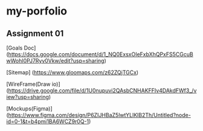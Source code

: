 # my-porfolio

## Assignment 01
[Goals Doc] (https://docs.google.com/document/d/1_NQ0ExsxOIeFxbXhQPxFS5CGcuBwWohI0PJ7Ryv0Vkw/edit?usp=sharing)

[Sitemap] (https://www.gloomaps.com/z62ZQjTGCx)

[WireFrame(Draw io)] (https://drive.google.com/file/d/1U0nupuvi2QAsbCNHAKFFIv4DAkdFWf3_/view?usp=sharing)

[Mockups(Figma)] (https://www.figma.com/design/P6ZIJHBaZ5lwtYLlKlB2Th/Untitled?node-id=0-1&t=b4pmi1BA6WCZ9r0Q-1)

